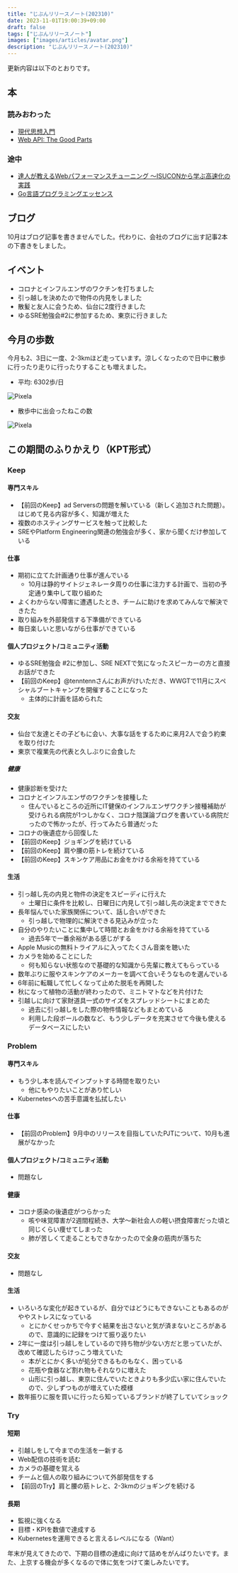 ```yaml
---
title: "じぶんリリースノート(202310)"
date: 2023-11-01T19:00:39+09:00
draft: false
tags: ["じぶんリリースノート"]
images: ["images/articles/avatar.png"]
description: "じぶんリリースノート(202310)"
---
```


更新内容は以下のとおりです。

## 本

### 読みおわった

- [現代思想入門](https://bookmeter.com/books/19473860)
- [Web API: The Good Parts](https://bookmeter.com/books/8983711)

### 途中

- [達人が教えるWebパフォーマンスチューニング 〜ISUCONから学ぶ高速化の実践](https://bookmeter.com/books/19792437)
- [Go言語プログラミングエッセンス](https://bookmeter.com/books/20712629)

## ブログ

10月はブログ記事を書きませんでした。代わりに、会社のブログに出す記事2本の下書きをしました。

## イベント

- コロナとインフルエンザのワクチンを打ちました
- 引っ越しを決めたので物件の内見をしました
- 散髪と友人に会うため、仙台に2度行きました
- ゆるSRE勉強会#2に参加するため、東京に行きました

## 今月の歩数

今月も2、3日に一度、2-3kmほど走っています。涼しくなったので日中に散歩に行ったり走りに行ったりすることも増えました。

- 平均: 6302歩/日

![Pixela](https://pixe.la/v1/users/mom0tomo/graphs/pedometer)

- 散歩中に出会ったねこの数

![Pixela](https://pixe.la/v1/users/mom0tomo/graphs/neko)

## この期間のふりかえり（KPT形式）

### Keep

#### 専門スキル

- 【前回のKeep】ad Serversの問題を解いている（新しく追加された問題）。はじめて見る内容が多く、知識が増えた
- 複数のホスティングサービスを触って比較した
- SREやPlatform Engineering関連の勉強会が多く、家から聞くだけ参加している

#### 仕事

- 期初に立てた計画通り仕事が進んでいる
  - 10月は静的サイトジェネレータ周りの仕事に注力する計画で、当初の予定通り集中して取り組めた
- よくわからない障害に遭遇したとき、チームに助けを求めてみんなで解決できたた
- 取り組みを外部発信する下準備ができている
- 毎日楽しいと思いながら仕事ができている

#### 個人プロジェクト/コミュニティ活動

- ゆるSRE勉強会 #2に参加し、SRE NEXTで気になったスピーカーの方と直接お話ができた
- 【前回のKeep】@tenntennさんにお声がけいただき、WWGTで11月にスペシャルブートキャンプを開催することになった
  - 主体的に計画を詰められた

#### 交友

- 仙台で友達とその子どもに会い、大事な話をするために来月2人で会う約束を取り付けた
- 東京で複業先の代表と久しぶりに会食した

##### 健康

- 健康診断を受けた
- コロナとインフルエンザのワクチンを接種した
  - 住んでいるところの近所にIT健保のインフルエンザワクチン接種補助が受けられる病院が1つしかなく、コロナ陰謀論ブログを書いている病院だったので怖かったが、行ってみたら普通だった
- コロナの後遺症から回復した
- 【前回のKeep】ジョギングを続けている
- 【前回のKeep】肩や腰の筋トレを続けている
- 【前回のKeep】スキンケア用品にお金をかける余裕を持てている

#### 生活

- 引っ越し先の内見と物件の決定をスピーディに行えた
  - 土曜日に条件を比較し、日曜日に内見して引っ越し先の決定までできた
- 長年悩んでいた家族関係について、話し合いができた
  - 引っ越しで物理的に解決できる見込みが立った
- 自分のやりたいことに集中して時間とお金をかける余裕を持てている
  - 過去5年で一番余裕がある感じがする
- Apple Musicの無料トライアルに入ってたくさん音楽を聴いた
- カメラを始めることにした
  - 何も知らない状態なので基礎的な知識から先輩に教えてもらっている
- 数年ぶりに服やスキンケアのメーカーを調べて合いそうなものを選んでいる
- 6年前に転職して忙しくなって止めた脱毛を再開した
- 秋になって植物の活動が終わったので、ミニトマトなどを片付けた
- 引越しに向けて家財道具一式のサイズをスプレッドシートにまとめた
  - 過去に引っ越しをした際の物件情報などもまとめている
  - 利用した段ボールの数など、もう少しデータを充実させて今後も使えるデータベースにしたい

### Problem

#### 専門スキル

- もう少し本を読んでインプットする時間を取りたい
  - 他にもやりたいことがあり忙しい
- Kubernetesへの苦手意識を払拭したい
  
#### 仕事

- 【前回のProblem】9月中のリリースを目指していたPJTについて、10月も進展がなかった

#### 個人プロジェクト/コミュニティ活動

- 問題なし

#### 健康

- コロナ感染の後遺症がつらかった
  - 咳や味覚障害が2週間程続き、大学〜新社会人の軽い摂食障害だった頃と同じくらい痩せてしまった
  - 肺が苦しくて走ることもできなかったので全身の筋肉が落ちた

#### 交友

- 問題なし

#### 生活

- いろいろな変化が起きているが、自分ではどうにもできないこともあるのがややストレスになっている
  - とにかくせっかちで今すぐ結果を出さないと気が済まないところがあるので、意識的に記録をつけて振り返りたい
- 2年に一度は引っ越しをしているので持ち物が少ない方だと思っていたが、改めて確認したらけっこう増えていた
  - 本がとにかく多いが処分できるものもなく、困っている
  - 花瓶や食器など割れ物もそれなりに増えた
  - 山形に引っ越し、東京に住んでいたときよりも多少広い家に住んでいたので、少しずつものが増えていた模様
- 数年振りに服を買いに行ったら知っているブランドが終了していてショック

### Try

#### 短期

- 引越しをして今までの生活を一新する
- Web配信の技術を読む
- カメラの基礎を覚える
- チームと個人の取り組みについて外部発信をする
- 【前回のTry】肩と腰の筋トレと、2-3kmのジョギングを続ける

#### 長期

- 監視に強くなる
- 目標・KPIを数値で達成する
- Kubernetesを運用できると言えるレベルになる（Want）

年末が見えてきたので、下期の目標の達成に向けて詰めをがんばりたいです。また、上京する機会が多くなるので体に気をつけて楽しみたいです。
